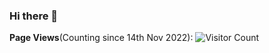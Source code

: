 ### Hi there 👋

**Page Views**(Counting since 14th Nov 2022): ![Visitor Count](https://profile-counter.glitch.me/JASoladrero/count.svg)
